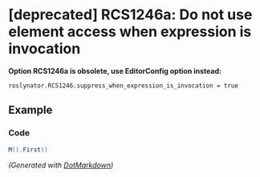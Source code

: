 # \[deprecated\] RCS1246a: Do not use element access when expression is invocation

**Option RCS1246a is obsolete, use EditorConfig option instead:**

```
roslynator.RCS1246.suppress_when_expression_is_invocation = true
```

## Example

### Code

```csharp
M().First()
```


*\(Generated with [DotMarkdown](http://github.com/JosefPihrt/DotMarkdown)\)*